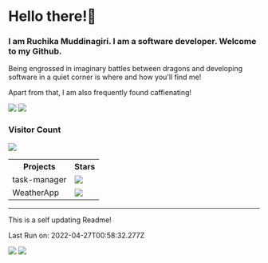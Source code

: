 <h1>Hello there!🌚</h1>
<h3> I am Ruchika Muddinagiri. I am a software developer. Welcome to my Github.</h3>
<p>Being engrossed in imaginary battles between dragons and developing software in a quiet corner is where and how you'll find me!</p>
<p>Apart from that, I am also frequently found caffienating!</p>
<img src="https://github-readme-stats.vercel.app/api?username=ruchikamuddinagiri&count_private=true&show_icons=true&theme=radical" />
<img src= "https://github-readme-stats.vercel.app/api/top-langs/?username=anuraghazra&layout=compact">
<h3>Visitor Count</h3>
<img src="https://profile-counter.glitch.me/ruchikamuddinagiri/count.svg">
<table>
    <th>Projects</th>
    <th>Stars</th>
        <tr>
            <td>task-manager</td>
            <td><img src="https://img.shields.io/github/stars/ruchikamuddinagiri/task-manager?style=plastic&amp;labelColor=FFB6C1" /></td>
        </tr><tr>
            <td>WeatherApp</td>
            <td><img src="https://img.shields.io/github/stars/ruchikamuddinagiri/WeatherApp?style=plastic&amp;labelColor=FFB6C1" /></td>
        </tr>
</table>
<hr>
<p>This is a self updating Readme!</p>
<p>Last Run on: 2022-04-27T00:58:32.277Z</p>
<img src="https://github.com/ruchikamuddinagiri/ruchikamuddinagiri/actions/workflows/conf.yml/badge.svg">
<img src="https://github.com/ruchikamuddinagiri/ruchikamuddinagiri/actions/workflows/conf.yml">